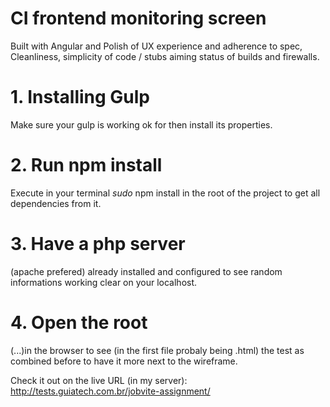 # CI frontend monitoring screen
Built with Angular and Polish of UX experience and adherence to spec, Cleanliness, simplicity of code / stubs aiming status of builds and firewalls.

# 1. Installing Gulp
Make sure your gulp is working ok for then install its properties.

# 2. Run npm install
Execute in your terminal *sudo* npm install in the root of the project to get all dependencies from it.

# 3. Have a php server
(apache prefered) already installed and configured to see random informations working clear on your localhost.

# 4. Open the root
(...)in the browser to see (in the first file probaly being .html) the test as combined before to have it more next to the wireframe.

Check it out on the live URL (in my server): http://tests.guiatech.com.br/jobvite-assignment/
